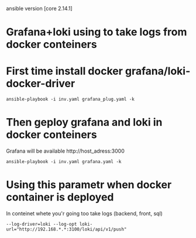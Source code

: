 ansible version [core 2.14.1]

# Grafana+loki using to take logs from docker conteiners

# First time install docker grafana/loki-docker-driver

```
ansible-playbook -i inv.yaml grafana_plug.yaml -k
```

# Then geploy grafana and loki in docker conteiners

Grafana will be available http://host_adress:3000

```
ansible-playbook -i inv.yaml grafana.yaml -k
```


# Using this parametr when docker container is deployed 
In conteinet whete you'r going too take logs (backend, front, sql)

```
--log-driver=loki --log-opt loki-url="http://192.168.*.*:3100/loki/api/v1/push"
```

